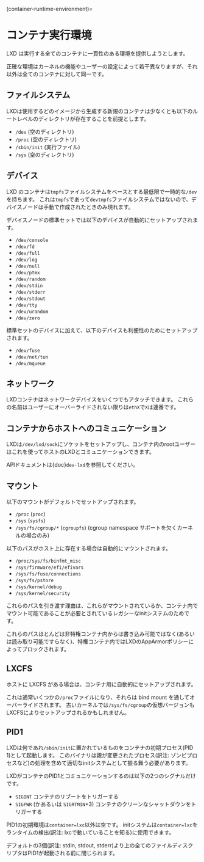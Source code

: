 (container-runtime-environment)=
# コンテナ実行環境

LXD は実行する全てのコンテナに一貫性のある環境を提供しようとします。

正確な環境はカーネルの機能やユーザーの設定によって若干異なりますが、それ以外は全てのコンテナに対して同一です。

## ファイルシステム

LXDは使用するどのイメージから生成する新規のコンテナは少なくとも以下のルートレベルのディレクトリが存在することを前提とします。

 - `/dev` (空のディレクトリ)
 - `/proc` (空のディレクトリ)
 - `/sbin/init` (実行ファイル)
 - `/sys` (空のディレクトリ)

## デバイス

LXD のコンテナは`tmpfs`ファイルシステムをベースとする最低限で一時的な`/dev`を持ちます。
これは`tmpfs`であって`devtmpfs`ファイルシステムではないので、デバイスノードは手動で作成されたときのみ現れます。

デバイスノードの標準セットでは以下のデバイスが自動的にセットアップされます。

 - `/dev/console`
 - `/dev/fd`
 - `/dev/full`
 - `/dev/log`
 - `/dev/null`
 - `/dev/ptmx`
 - `/dev/random`
 - `/dev/stdin`
 - `/dev/stderr`
 - `/dev/stdout`
 - `/dev/tty`
 - `/dev/urandom`
 - `/dev/zero`

標準セットのデバイスに加えて、以下のデバイスも利便性のためにセットアップされます。

 - `/dev/fuse`
 - `/dev/net/tun`
 - `/dev/mqueue`

## ネットワーク

LXDコンテナはネットワークデバイスをいくつでもアタッチできます。
これらの名前はユーザーにオーバーライドされない限りは`ethX`で`X`は連番です。

## コンテナからホストへのコミュニケーション

LXDは`/dev/lxd/sock`にソケットをセットアップし、コンテナ内のrootユーザーはこれを使ってホストのLXDとコミュニケーションできます。

APIドキュメントは{doc}`dev-lxd`を参照してください。

## マウント

以下のマウントがデフォルトでセットアップされます。

 - `/proc` (`proc`)
 - `/sys` (`sysfs`)
 - `/sys/fs/cgroup/*` (`cgroupfs`) (cgroup namespace サポートを欠くカーネルの場合のみ)

以下のパスがホスト上に存在する場合は自動的にマウントされます。

 - `/proc/sys/fs/binfmt_misc`
 - `/sys/firmware/efi/efivars`
 - `/sys/fs/fuse/connections`
 - `/sys/fs/pstore`
 - `/sys/kernel/debug`
 - `/sys/kernel/security`

これらのパスを引き渡す理由は、これらがマウントされているか、コンテナ内でマウント可能であることが必要とされているレガシーなinitシステムのためです。

これらのパスほとんどは非特権コンテナ内からは書き込み可能ではなく(あるいは読み取り可能ですらなく)、特権コンテナ内ではLXDのAppArmorポリシーによってブロックされます。

## LXCFS

ホストに LXCFS がある場合は、コンテナ用に自動的にセットアップされます。

これは通常いくつかの`/proc`ファイルになり、それらは bind mount を通してオーバーライドされます。
古いカーネルでは`/sys/fs/cgroup`の仮想バージョンもLXCFSによりセットアップされるかもしれません。

## PID1

LXDは何であれ`/sbin/init`に置かれているものをコンテナの初期プロセス(PID 1)として起動します。
このバイナリは親が変更されたプロセス(訳注: ゾンビプロセスなど)の処理を含めて適切なinitシステムとして振る舞う必要があります。

LXDがコンテナのPID1とコミュニケーションするのは以下の2つのシグナルだけです。

 - `SIGINT` コンテナのリブートをトリガーする
 - `SIGPWR` (かあるいは `SIGRTMIN`+3) コンテナのクリーンなシャットダウンをトリガーする

PID1の初期環境は`container=lxc`以外は空です。
initシステムは`container=lxc`をランタイムの検出(訳注: lxcで動いていることを知る)に使用できます。

デフォルトの3個(訳注: stdin, stdout, stderr)より上の全てのファイルディスクリプタはPID1が起動される前に閉じられます。
